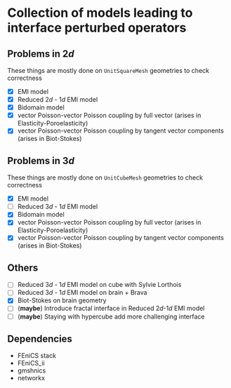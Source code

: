 # Collection of models leading to interface perturbed operators

## Problems in $2d$
These things are mostly done on `UnitSquareMesh` geometries to check correctness
- [x] EMI model
- [x] Reduced $2d$ - $1d$ EMI model 
- [x] Bidomain model
- [x] vector Poisson-vector Poisson coupling by full vector (arises in Elasticity-Poroelasticity)
- [x] vector Poisson-vector Poisson coupling by tangent vector components (arises in Biot-Stokes)

## Problems in $3d$
These things are mostly done on `UnitCubeMesh` geometries to check correctness
- [x] EMI model
- [ ] Reduced $3d$ - $1d$ EMI model 
- [x] Bidomain model
- [x] vector Poisson-vector Poisson coupling by full vector (arises in Elasticity-Poroelasticity)
- [x] vector Poisson-vector Poisson coupling by tangent vector components (arises in Biot-Stokes)

## Others
- [ ] Reduced $3d$ - $1d$ EMI model on cube with Sylvie Lorthois
- [ ] Reduced $3d$ - $1d$ EMI model on brain + Brava
- [x] Biot-Stokes on brain geometry
- [ ] (**maybe**) Introduce fractal interface in Reduced $2d$-$1d$ EMI model
- [ ] (**maybe**) Staying with hypercube add more challenging interface

## Dependencies
- FEniCS stack
- FEniCS_ii
- gmshnics
- networkx

